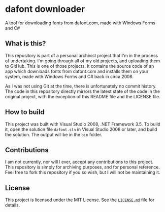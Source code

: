 # dafont downloader
A tool for downloading fonts from dafont.com, made with Windows Forms and C#

## What is this?
This repository is part of a personal archivist project that I'm in the process of undertaking. I'm going through all of my old projects, and uploading them to GitHub. This is one of those projects. It contains the source code of an app which downloads fonts from dafont.com and installs them on your system, made with Windows Forms and C# back in circa 2008.

As I was not using Git at the time, there is unfortunately no commit history. The code in this repository directly mirrors the latest state of the code in the original project, with the exception of this README file and the LICENSE file.

## How to build
This project was built with Visual Studio 2008, .NET Framework 3.5. To build it, open the solution file `dafont.sln` in Visual Studio 2008 or later, and build the solution. The output will be in the `bin` folder.

## Contributions
I am not currently, nor will I ever, accept any contributions to this project. This repository is simply for archiving purposes, and for personal reference. Feel free to fork this repository if you so wish, but I will not be maintaining it.

## License
This project is licensed under the MIT License. See the [`LICENSE.md`](LICENSE.md) file for details.